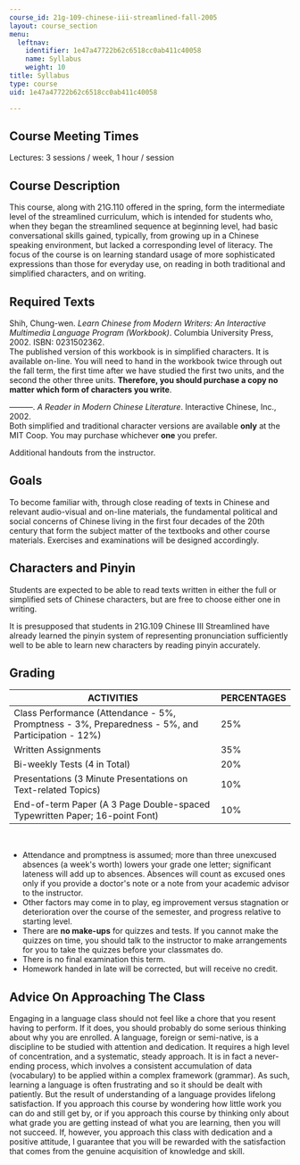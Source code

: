 ```yaml
---
course_id: 21g-109-chinese-iii-streamlined-fall-2005
layout: course_section
menu:
  leftnav:
    identifier: 1e47a47722b62c6518cc0ab411c40058
    name: Syllabus
    weight: 10
title: Syllabus
type: course
uid: 1e47a47722b62c6518cc0ab411c40058

---
```


Course Meeting Times
--------------------

Lectures: 3 sessions / week, 1 hour / session

Course Description
------------------

This course, along with 21G.110 offered in the spring, form the intermediate level of the streamlined curriculum, which is intended for students who, when they began the streamlined sequence at beginning level, had basic conversational skills gained, typically, from growing up in a Chinese speaking environment, but lacked a corresponding level of literacy. The focus of the course is on learning standard usage of more sophisticated expressions than those for everyday use, on reading in both traditional and simplified characters, and on writing.

Required Texts
--------------

Shih, Chung-wen. _Learn Chinese from Modern Writers: An Interactive Multimedia Language Program (Workbook)_. Columbia University Press, 2002. ISBN: 0231502362.  
The published version of this workbook is in simplified characters. It is available on-line. You will need to hand in the workbook twice through out the fall term, the first time after we have studied the first two units, and the second the other three units. **Therefore, you should purchase a copy no matter which form of characters you write**.

———. _A Reader in Modern Chinese Literature_. Interactive Chinese, Inc., 2002.  
Both simplified and traditional character versions are available **only** at the MIT Coop. You may purchase whichever **one** you prefer.

Additional handouts from the instructor.

Goals
-----

To become familiar with, through close reading of texts in Chinese and relevant audio-visual and on-line materials, the fundamental political and social concerns of Chinese living in the first four decades of the 20th century that form the subject matter of the textbooks and other course materials. Exercises and examinations will be designed accordingly.

Characters and Pinyin
---------------------

Students are expected to be able to read texts written in either the full or simplified sets of Chinese characters, but are free to choose either one in writing.

It is presupposed that students in 21G.109 Chinese III Streamlined have already learned the pinyin system of representing pronunciation sufficiently well to be able to learn new characters by reading pinyin accurately.

Grading
-------

| ACTIVITIES | PERCENTAGES |
| --- | --- |
| Class Performance (Attendance - 5%, Promptness - 3%, Preparedness - 5%, and Participation - 12%) | 25% |
| Written Assignments | 35% |
| Bi-weekly Tests (4 in Total) | 20% |
| Presentations (3 Minute Presentations on Text-related Topics) | 10% |
| End-of-term Paper (A 3 Page Double-spaced Typewritten Paper; 16-point Font) | 10% 

  
 

*   Attendance and promptness is assumed; more than three unexcused absences (a week's worth) lowers your grade one letter; significant lateness will add up to absences. Absences will count as excused ones only if you provide a doctor's note or a note from your academic advisor to the instructor.
*   Other factors may come in to play, eg improvement versus stagnation or deterioration over the course of the semester, and progress relative to starting level.
*   There are **no make-ups** for quizzes and tests. If you cannot make the quizzes on time, you should talk to the instructor to make arrangements for you to take the quizzes before your classmates do.
*   There is no final examination this term.
*   Homework handed in late will be corrected, but will receive no credit.

Advice On Approaching The Class
-------------------------------

Engaging in a language class should not feel like a chore that you resent having to perform. If it does, you should probably do some serious thinking about why you are enrolled. A language, foreign or semi-native, is a discipline to be studied with attention and dedication. It requires a high level of concentration, and a systematic, steady approach. It is in fact a never-ending process, which involves a consistent accumulation of data (vocabulary) to be applied within a complex framework (grammar). As such, learning a language is often frustrating and so it should be dealt with patiently. But the result of understanding of a language provides lifelong satisfaction. If you approach this course by wondering how little work you can do and still get by, or if you approach this course by thinking only about what grade you are getting instead of what you are learning, then you will not succeed. If, however, you approach this class with dedication and a positive attitude, I guarantee that you will be rewarded with the satisfaction that comes from the genuine acquisition of knowledge and skill.